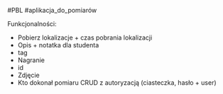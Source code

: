 #PBL #aplikacja_do_pomiarów

Funkcjonalności:
- Pobierz lokalizacje + czas pobrania lokalizacji
- Opis + notatka dla studenta
- tag
- Nagranie
- id
- Zdjęcie
- Kto dokonał pomiaru
CRUD z autoryzacją (ciasteczka, hasło + user)